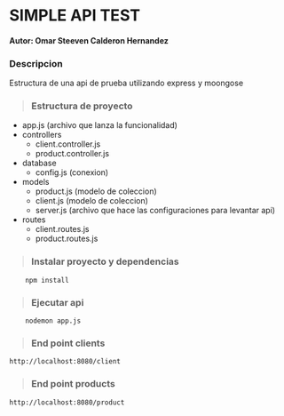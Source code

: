 # SIMPLE API TEST

#### Autor: Omar Steeven Calderon Hernandez

### Descripcion

Estructura de una api de prueba utilizando express y moongose

> ###  Estructura de proyecto

- app.js (archivo que lanza la funcionalidad)
- controllers
    - client.controller.js
    - product.controller.js
- database
    - config.js (conexion)
- models 
    - product.js (modelo de coleccion)
    - client.js (modelo de coleccion)
    - server.js (archivo que hace las configuraciones para levantar api)
- routes
    - client.routes.js
    - product.routes.js
    


> ### Instalar proyecto y dependencias

```
    npm install
```

> ### Ejecutar api
```
    nodemon app.js
```

> ### End point clients

```
http://localhost:8080/client
```
> ### End point products

```
http://localhost:8080/product
```
